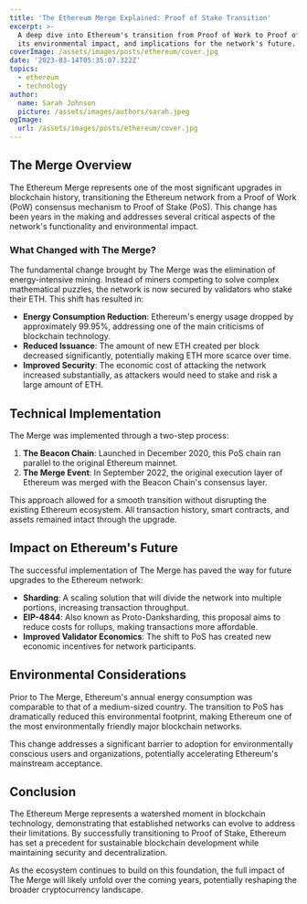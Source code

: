 ```yaml
---
title: 'The Ethereum Merge Explained: Proof of Stake Transition'
excerpt: >-
  A deep dive into Ethereum's transition from Proof of Work to Proof of Stake,
  its environmental impact, and implications for the network's future.
coverImage: /assets/images/posts/ethereum/cover.jpg
date: '2023-03-14T05:35:07.322Z'
topics:
  - ethereum
  - technology
author:
  name: Sarah Johnson
  picture: /assets/images/authors/sarah.jpeg
ogImage:
  url: /assets/images/posts/ethereum/cover.jpg
---
```



## The Merge Overview

The Ethereum Merge represents one of the most significant upgrades in blockchain history, transitioning the Ethereum network from a Proof of Work (PoW) consensus mechanism to Proof of Stake (PoS). This change has been years in the making and addresses several critical aspects of the network's functionality and environmental impact.

### What Changed with The Merge?

The fundamental change brought by The Merge was the elimination of energy-intensive mining. Instead of miners competing to solve complex mathematical puzzles, the network is now secured by validators who stake their ETH. This shift has resulted in:

- **Energy Consumption Reduction**: Ethereum's energy usage dropped by approximately 99.95%, addressing one of the main criticisms of blockchain technology.
- **Reduced Issuance**: The amount of new ETH created per block decreased significantly, potentially making ETH more scarce over time.
- **Improved Security**: The economic cost of attacking the network increased substantially, as attackers would need to stake and risk a large amount of ETH.

## Technical Implementation

The Merge was implemented through a two-step process:

1. **The Beacon Chain**: Launched in December 2020, this PoS chain ran parallel to the original Ethereum mainnet.
2. **The Merge Event**: In September 2022, the original execution layer of Ethereum was merged with the Beacon Chain's consensus layer.

This approach allowed for a smooth transition without disrupting the existing Ethereum ecosystem. All transaction history, smart contracts, and assets remained intact through the upgrade.

## Impact on Ethereum's Future

The successful implementation of The Merge has paved the way for future upgrades to the Ethereum network:

- **Sharding**: A scaling solution that will divide the network into multiple portions, increasing transaction throughput.
- **EIP-4844**: Also known as Proto-Danksharding, this proposal aims to reduce costs for rollups, making transactions more affordable.
- **Improved Validator Economics**: The shift to PoS has created new economic incentives for network participants.

## Environmental Considerations

Prior to The Merge, Ethereum's annual energy consumption was comparable to that of a medium-sized country. The transition to PoS has dramatically reduced this environmental footprint, making Ethereum one of the most environmentally friendly major blockchain networks.

This change addresses a significant barrier to adoption for environmentally conscious users and organizations, potentially accelerating Ethereum's mainstream acceptance.

## Conclusion

The Ethereum Merge represents a watershed moment in blockchain technology, demonstrating that established networks can evolve to address their limitations. By successfully transitioning to Proof of Stake, Ethereum has set a precedent for sustainable blockchain development while maintaining security and decentralization.

As the ecosystem continues to build on this foundation, the full impact of The Merge will likely unfold over the coming years, potentially reshaping the broader cryptocurrency landscape.
